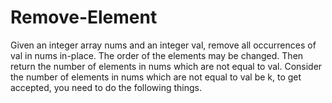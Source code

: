 # Remove-Element
Given an integer array nums and an integer val, remove all occurrences of val in nums in-place. The order of the elements may be changed. Then return the number of elements in nums which are not equal to val.  Consider the number of elements in nums which are not equal to val be k, to get accepted, you need to do the following things.
